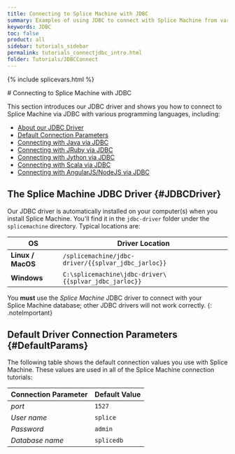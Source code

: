 ```yaml
---
title: Connecting to Splice Machine with JDBC
summary: Examples of using JDBC to connect with Splice Machine from various programming languages.
keywords: JDBC
toc: false
product: all
sidebar: tutorials_sidebar
permalink: tutorials_connectjdbc_intro.html
folder: Tutorials/JDBCConnect
---
```

{% include splicevars.html %}
<section>
<div class="TopicContent" data-swiftype-index="true" markdown="1">
# Connecting to Splice Machine with JDBC

This section introduces our JDBC driver and shows you how to connect to Splice Machine via JDBC with various programming languages, including:

* [About our JDBC Driver](#JDBCDriver)
* [Default Connection Parameters](#DefaultParams)
* [Connecting with Java via JDBC](tutorials_connect_java.html)
* [Connecting with JRuby via JDBC](tutorials_connect_jruby.html)
* [Connecting with Jython via JDBC](tutorials_connect_jython.html)
* [Connecting with Scala via JDBC](tutorials_connect_scala.html)
* [Connecting with AngularJS/NodeJS via JDBC](tutorials_connect_angular.html)

## The Splice Machine JDBC Driver   {#JDBCDriver}

Our JDBC driver is automatically installed on your computer(s) when you
install Splice Machine. You'll find it in the `jdbc-driver` folder under
the `splicemachine` directory. Typical locations are:

<table summary="Locations of the JDBC driver.">
    <col />
    <col />
    <thead>
        <tr>
            <th>OS</th>
            <th>Driver Location</th>
        </tr>
    </thead>
    <tbody>
        <tr>
            <td><strong>Linux / MacOS</strong></td>
            <td><code>/splicemachine/jdbc-driver/{{splvar_jdbc_jarloc}}</code></td>
        </tr>
        <tr>
            <td><strong>Windows</strong></td>
            <td><code>C:\splicemachine\jdbc-driver\{{splvar_jdbc_jarloc}}</code></td>
        </tr>
    </tbody>
</table>

You **must** use the *Splice Machine* JDBC driver to connect
with your Splice Machine database; other JDBC drivers will not work
correctly.
{: .noteImportant}

## Default Driver Connection Parameters   {#DefaultParams}

The following table shows the default connection values you use with
Splice Machine. These values are used in all of the Splice Machine
connection tutorials:

<table summary="Table of default Splice Machine connection parameters.">
    <col />
    <col />
    <thead>
        <tr>
            <th>Connection Parameter</th>
            <th>Default Value</th>
        </tr>
    </thead>
    <tbody>
        <tr>
            <td><em>port</em></td>
            <td><code>1527</code></td>
        </tr>
        <tr>
            <td><em>User name</em></td>
            <td><code>splice</code></td>
        </tr>
        <tr>
            <td><em>Password</em></td>
            <td><code>admin</code></td>
        </tr>
        <tr>
            <td><em>Database name</em></td>
            <td><code>splicedb</code></td>
        </tr>
    </tbody>
</table>

</div>
</section>
